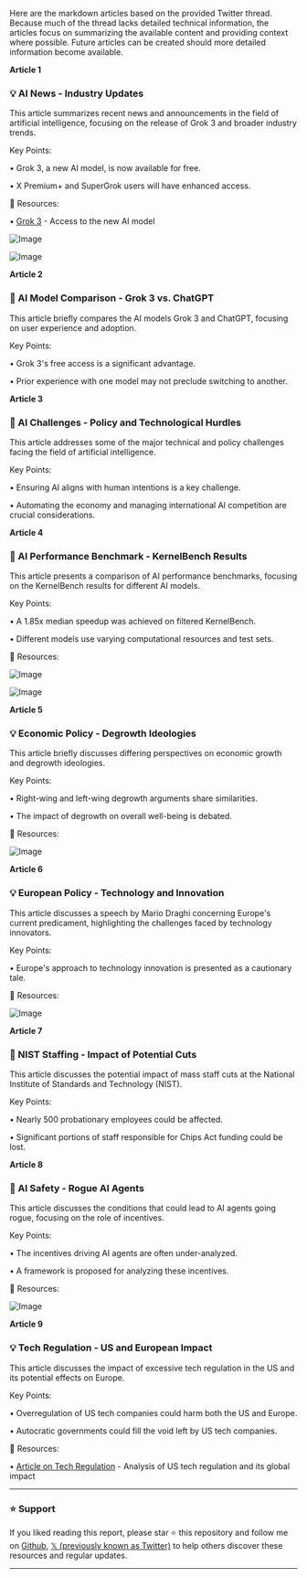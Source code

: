 Here are the markdown articles based on the provided Twitter thread.  Because much of the thread lacks detailed technical information, the articles focus on summarizing the available content and providing context where possible.  Future articles can be created should more detailed information become available.


**Article 1**

### 💡 AI News -  Industry Updates

This article summarizes recent news and announcements in the field of artificial intelligence, focusing on the release of Grok 3 and broader industry trends.

Key Points:

• Grok 3, a new AI model, is now available for free.

• X Premium+ and SuperGrok users will have enhanced access.


🔗 Resources:

• [Grok 3](https://x.com/i/grok) - Access to the new AI model

![Image](https://pbs.twimg.com/ext_tw_video_thumb/1892461973725487104/pu/img/VzkYNolX7nNGo94U.jpg)

![Image](https://pbs.twimg.com/ext_tw_video_thumb/1892399262706913282/pu/img/orE7ZzEkTe6-JE3U.jpg)



**Article 2**

### 🤖 AI Model Comparison - Grok 3 vs. ChatGPT

This article briefly compares the AI models Grok 3 and ChatGPT, focusing on user experience and adoption.

Key Points:

• Grok 3's free access is a significant advantage.

•  Prior experience with one model may not preclude switching to another.


**Article 3**

### 🤖 AI Challenges - Policy and Technological Hurdles

This article addresses some of the major technical and policy challenges facing the field of artificial intelligence.

Key Points:

• Ensuring AI aligns with human intentions is a key challenge.

• Automating the economy and managing international AI competition are crucial considerations.


**Article 4**

### 🤖 AI Performance Benchmark - KernelBench Results

This article presents a comparison of AI performance benchmarks, focusing on the KernelBench results for different AI models.

Key Points:

•  A 1.85x median speedup was achieved on filtered KernelBench.

• Different models use varying computational resources and test sets.



🔗 Resources:

![Image](https://pbs.twimg.com/media/GkNFz7FW8AEJBIH?format=jpg&name=small)

![Image](https://pbs.twimg.com/ext_tw_video_thumb/1892385539996954624/pu/img/PM3EjGUjfbUD5ju3?format=jpg&name=240x240)



**Article 5**

### 💡 Economic Policy -  Degrowth Ideologies

This article briefly discusses differing perspectives on economic growth and degrowth ideologies.

Key Points:

• Right-wing and left-wing degrowth arguments share similarities.

•  The impact of degrowth on overall well-being is debated.


🔗 Resources:

![Image](https://pbs.twimg.com/media/Gjr3sRBXUAAhEbS?format=jpg&name=small)


**Article 6**

### 💡 European Policy -  Technology and Innovation

This article discusses a speech by Mario Draghi concerning Europe's current predicament, highlighting the challenges faced by technology innovators.

Key Points:

•  Europe's approach to technology innovation is presented as a cautionary tale.


🔗 Resources:

![Image](https://pbs.twimg.com/amplify_video_thumb/1892182925132570625/img/SKBD2t8iole1TBXg.jpg)



**Article 7**

### 🤖 NIST Staffing - Impact of Potential Cuts

This article discusses the potential impact of mass staff cuts at the National Institute of Standards and Technology (NIST).

Key Points:

•  Nearly 500 probationary employees could be affected.

•  Significant portions of staff responsible for Chips Act funding could be lost.


**Article 8**

### 🤖 AI Safety - Rogue AI Agents

This article discusses the conditions that could lead to AI agents going rogue, focusing on the role of incentives.


Key Points:

• The incentives driving AI agents are often under-analyzed.

•  A framework is proposed for analyzing these incentives.


🔗 Resources:

![Image](https://pbs.twimg.com/media/GkLTkN4boAAoC1j?format=jpg&name=small)



**Article 9**

### 💡 Tech Regulation -  US and European Impact

This article discusses the impact of excessive tech regulation in the US and its potential effects on Europe.

Key Points:

•  Overregulation of US tech companies could harm both the US and Europe.

•  Autocratic governments could fill the void left by US tech companies.


🔗 Resources:

• [Article on Tech Regulation](https://bit.ly/4hZuayP) - Analysis of US tech regulation and its global impact


---

### ⭐️ Support

If you liked reading this report, please star ⭐️ this repository and follow me on [Github](https://github.com/Drix10), [𝕏 (previously known as Twitter)](https://x.com/DRIX_10_) to help others discover these resources and regular updates.

---